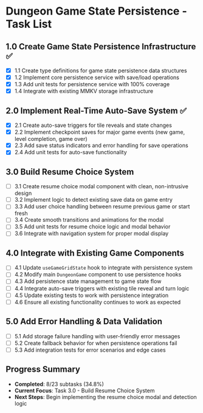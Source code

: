 # Dungeon Game State Persistence - Task List

## 1.0 Create Game State Persistence Infrastructure ✅

- [x] 1.1 Create type definitions for game state persistence data structures
- [x] 1.2 Implement core persistence service with save/load operations
- [x] 1.3 Add unit tests for persistence service with 100% coverage
- [x] 1.4 Integrate with existing MMKV storage infrastructure

## 2.0 Implement Real-Time Auto-Save System ✅

- [x] 2.1 Create auto-save triggers for tile reveals and state changes
- [x] 2.2 Implement checkpoint saves for major game events (new game, level completion, game over)
- [x] 2.3 Add save status indicators and error handling for save operations
- [x] 2.4 Add unit tests for auto-save functionality

## 3.0 Build Resume Choice System

- [ ] 3.1 Create resume choice modal component with clean, non-intrusive design
- [ ] 3.2 Implement logic to detect existing save data on game entry
- [ ] 3.3 Add user choice handling between resume previous game or start fresh
- [ ] 3.4 Create smooth transitions and animations for the modal
- [ ] 3.5 Add unit tests for resume choice logic and modal behavior
- [ ] 3.6 Integrate with navigation system for proper modal display

## 4.0 Integrate with Existing Game Components

- [ ] 4.1 Update `useGameGridState` hook to integrate with persistence system
- [ ] 4.2 Modify main `DungeonGame` component to use persistence hooks
- [ ] 4.3 Add persistence state management to game state flow
- [ ] 4.4 Integrate auto-save triggers with existing tile reveal and turn logic
- [ ] 4.5 Update existing tests to work with persistence integration
- [ ] 4.6 Ensure all existing functionality continues to work as expected

## 5.0 Add Error Handling & Data Validation

- [ ] 5.1 Add storage failure handling with user-friendly error messages
- [ ] 5.2 Create fallback behavior for when persistence operations fail
- [ ] 5.3 Add integration tests for error scenarios and edge cases

## Progress Summary

- **Completed**: 8/23 subtasks (34.8%)
- **Current Focus**: Task 3.0 - Build Resume Choice System
- **Next Steps**: Begin implementing the resume choice modal and detection logic
